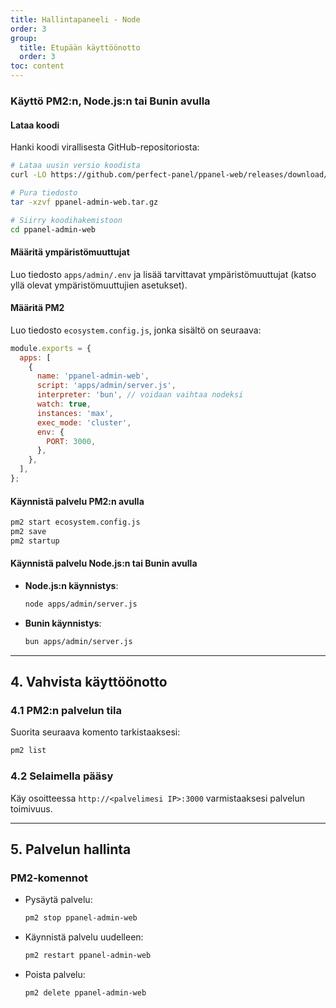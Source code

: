 ```yaml
---
title: Hallintapaneeli - Node
order: 3
group: 
  title: Etupään käyttöönotto
  order: 3
toc: content
---
```


### Käyttö PM2:n, Node.js:n tai Bunin avulla

#### Lataa koodi

Hanki koodi virallisesta GitHub-repositoriosta:

```bash
# Lataa uusin versio koodista
curl -LO https://github.com/perfect-panel/ppanel-web/releases/download/v1.0.0/ppanel-admin-web.tar.gz

# Pura tiedosto
tar -xzvf ppanel-admin-web.tar.gz

# Siirry koodihakemistoon
cd ppanel-admin-web
```

#### Määritä ympäristömuuttujat

Luo tiedosto `apps/admin/.env` ja lisää tarvittavat ympäristömuuttujat (katso yllä olevat ympäristömuuttujien asetukset).

#### Määritä PM2

Luo tiedosto `ecosystem.config.js`, jonka sisältö on seuraava:

```javascript
module.exports = {
  apps: [
    {
      name: 'ppanel-admin-web',
      script: 'apps/admin/server.js',
      interpreter: 'bun', // voidaan vaihtaa nodeksi
      watch: true,
      instances: 'max',
      exec_mode: 'cluster',
      env: {
        PORT: 3000,
      },
    },
  ],
};
```

#### Käynnistä palvelu PM2:n avulla

```bash
pm2 start ecosystem.config.js
pm2 save
pm2 startup
```

#### Käynnistä palvelu Node.js:n tai Bunin avulla

- **Node.js:n käynnistys**:
  ```bash
  node apps/admin/server.js
  ```
- **Bunin käynnistys**:
  ```bash
  bun apps/admin/server.js
  ```

---

## **4. Vahvista käyttöönotto**

### **4.1 PM2:n palvelun tila**

Suorita seuraava komento tarkistaaksesi:

```bash
pm2 list
```

### **4.2 Selaimella pääsy**

Käy osoitteessa `http://<palvelimesi IP>:3000` varmistaaksesi palvelun toimivuus.

---

## **5. Palvelun hallinta**

### **PM2-komennot**

- Pysäytä palvelu:
  ```bash
  pm2 stop ppanel-admin-web
  ```
- Käynnistä palvelu uudelleen:
  ```bash
  pm2 restart ppanel-admin-web
  ```
- Poista palvelu:
  ```bash
  pm2 delete ppanel-admin-web
  ```

